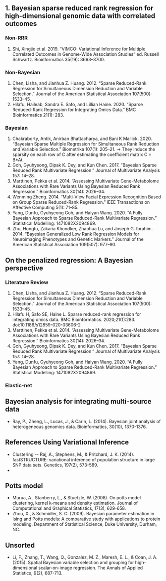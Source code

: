 ## 1. Bayesian sparse reduced rank regression for high-dimensional genomic data with correlated outcomes

### Non-RRR
1. Shi, Xingjie et al. 2019. “VIMCO: Variational Inference for Multiple Correlated Outcomes in Genome-Wide Association Studies” ed. Russell Schwartz. Bioinformatics 35(19): 3693–3700.

### Non-Bayesian
1. Chen, Lisha, and Jianhua Z. Huang. 2012. “Sparse Reduced-Rank Regression for Simultaneous Dimension Reduction and Variable Selection.” Journal of the American Statistical Association 107(500): 1533–45.
2. Hilafu, Haileab, Sandra E. Safo, and Lillian Haine. 2020. “Sparse Reduced-Rank Regression for Integrating Omics Data.” BMC Bioinformatics 21(1): 283.

### Bayesian
1. Chakraborty, Antik, Anirban Bhattacharya, and Bani K Mallick. 2020. “Bayesian Sparse Multiple Regression for Simultaneous Rank Reduction and Variable Selection.” Biometrika 107(1): 205–21.
-> They induce the sparsity on each row of C after estimating the coefficient matrix C = B*At.
2. Goh, Gyuhyeong, Dipak K. Dey, and Kun Chen. 2017. “Bayesian Sparse Reduced Rank Multivariate Regression.” Journal of Multivariate Analysis 157: 14–28.
3. Marttinen, Pekka et al. 2014. “Assessing Multivariate Gene-Metabolome Associations with Rare Variants Using Bayesian Reduced Rank Regression.” Bioinformatics 30(14): 2026–34.
4. Wenming Zheng. 2014. “Multi-View Facial Expression Recognition Based on Group Sparse Reduced-Rank Regression.” IEEE Transactions on Affective Computing 5(1): 71–85.
5. Yang, Dunfu, Gyuhyeong Goh, and Haiyan Wang. 2020. “A Fully Bayesian Approach to Sparse Reduced-Rank Multivariate Regression.” Statistical Modelling: 1471082X2094869.
6. Zhu, Hongtu, Zakaria Khondker, Zhaohua Lu, and Joseph G. Ibrahim. 2014. “Bayesian Generalized Low Rank Regression Models for Neuroimaging Phenotypes and Genetic Markers.” Journal of the American Statistical Association 109(507): 977–90.





## On the penalized regression: A Bayesian perspective
### Literature Review

1. Chen, Lisha, and Jianhua Z. Huang. 2012. “Sparse Reduced-Rank Regression for Simultaneous Dimension Reduction and Variable Selection.” Journal of the American Statistical Association 107(500): 1533–45.
2. Hilafu H, Safo SE, Haine L. Sparse reduced-rank regression for integrating omics data. BMC Bioinformatics. 2020;21(1):283. doi:10.1186/s12859-020-03606-2
3. Marttinen, Pekka et al. 2014. “Assessing Multivariate Gene-Metabolome Associations with Rare Variants Using Bayesian Reduced Rank Regression.” Bioinformatics 30(14): 2026–34.
4. Goh, Gyuhyeong, Dipak K. Dey, and Kun Chen. 2017. “Bayesian Sparse Reduced Rank Multivariate Regression.” Journal of Multivariate Analysis 157: 14–28.
5. Yang, Dunfu, Gyuhyeong Goh, and Haiyan Wang. 2020. “A Fully Bayesian Approach to Sparse Reduced-Rank Multivariate Regression.” Statistical Modelling: 1471082X2094869.






### Elastic-net



## Bayesian analysis for integrating multi-source data
- Ray, P., Zheng, L., Lucas, J., & Carin, L. (2014). Bayesian joint analysis of heterogeneous genomics data. Bioinformatics, 30(10), 1370-1376.


## References Using Variational Inference
- Clustering -- Raj, A., Stephens, M., & Pritchard, J. K. (2014). fastSTRUCTURE: variational inference of population structure in large SNP data sets. Genetics, 197(2), 573-589.
- 



## Potts model
- Murua, A., Stanberry, L., & Stuetzle, W. (2008). On potts model clustering, kernel k-means and density estimation. Journal of Computational and Graphical Statistics, 17(3), 629-658.
- Zhou, X., & Schmidler, S. C. (2009). Bayesian parameter estimation in Ising and Potts models: A comparative study with applications to protein modeling. Department of Statistical Science, Duke University, Durham, NC.




## Unsorted
- Li, F., Zhang, T., Wang, Q., Gonzalez, M. Z., Maresh, E. L., & Coan, J. A. (2015). Spatial Bayesian variable selection and grouping for high-dimensional scalar-on-image regression. The Annals of Applied Statistics, 9(2), 687-713.




